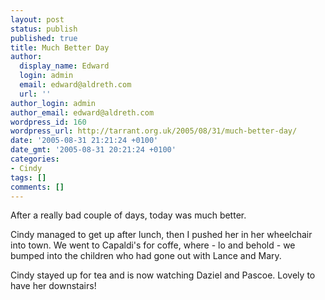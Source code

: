 ```yaml
---
layout: post
status: publish
published: true
title: Much Better Day
author:
  display_name: Edward
  login: admin
  email: edward@aldreth.com
  url: ''
author_login: admin
author_email: edward@aldreth.com
wordpress_id: 160
wordpress_url: http://tarrant.org.uk/2005/08/31/much-better-day/
date: '2005-08-31 21:21:24 +0100'
date_gmt: '2005-08-31 20:21:24 +0100'
categories:
- Cindy
tags: []
comments: []
---
```


After a really bad couple of days, today was much better.

Cindy managed to get up after lunch, then I pushed her in her wheelchair
into town. We went to Capaldi\'s for coffe, where - lo and behold - we
bumped into the children who had gone out with Lance and Mary.

Cindy stayed up for tea and is now watching Daziel and Pascoe. Lovely to
have her downstairs!

